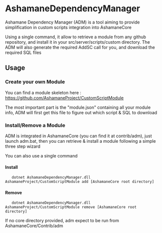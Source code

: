 # AshamaneDependencyManager

Ashamane Dependency Manager (ADM) is a tool aiming to provide simplification in custom scripts integration into AshamaneCore

Using a single command, it allow to retrieve a module from any github repository, and install it in your src/server/scripts/custom directory. The ADM will also generate the required AddSC call for you, and download the required SQL files

## Usage

### Create your own Module

You can find a module skeleton here : https://github.com/AshamaneProject/CustomScriptModule

The most important part is the "module.json" containing all your module info, ADM will first get this file to figure out which script & SQL to download

### Install/Remove a Module

ADM is integrated in AshamaneCore (you can find it at contrib/adm), just launch adm.bat, then you can retrieve & install a module following a simple three step wizard

You can also use a single command

#### Install
```
   dotnet AshamaneDependencyManager.dll AshamaneProject/CustomScriptModule add [AshamaneCore root directory]
```

#### Remove
```
   dotnet AshamaneDependencyManager.dll AshamaneProject/CustomScriptModule remove [AshamaneCore root directory]
```

If no core directory provided, adm expect to be run from AshamaneCore/Contrib/adm
